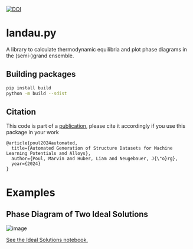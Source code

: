 [![DOI](https://zenodo.org/badge/931240296.svg)](https://doi.org/10.5281/zenodo.15513439)

# landau.py

A library to calculate thermodynamic equilibria and plot phase diagrams in the
(semi-)grand ensemble.


## Building packages

```bash
pip install build
python -m build --sdist
```

## Citation

This code is part of a [publication](https://doi.org/10.21203/rs.3.rs-4732459/v1), please cite it accordingly if you use this package in your work

```
@article{poul2024automated,
  title={Automated Generation of Structure Datasets for Machine Learning Potentials and Alloys},
  author={Poul, Marvin and Huber, Liam and Neugebauer, J{\"o}rg},
  year={2024}
}
```

# Examples

## Phase Diagram of Two Ideal Solutions

![image](https://github.com/user-attachments/assets/02730176-be36-4f72-bf95-b607d2b5fa3d)

[See the Ideal Solutions notebook.](notebooks/IdealSolutions.ipynb)
